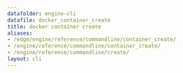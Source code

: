 ```yaml
---
datafolder: engine-cli
datafile: docker_container_create
title: docker container create
aliases:
- /edge/engine/reference/commandline/container_create/
- /engine/reference/commandline/container_create/
- /engine/reference/commandline/create/
layout: cli
---
```


<!--
This page is automatically generated from Docker's source code. If you want to
suggest a change to the text that appears here, open a ticket or pull request
in the source repository on GitHub:

https://github.com/docker/cli
-->
